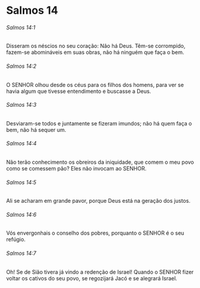 # Salmos 14

###### Salmos 14:1

Disseram os néscios no seu coração: Não há Deus. Têm-se corrompido, fazem-se abomináveis em suas obras, não há ninguém que faça o bem.

###### Salmos 14:2

O SENHOR olhou desde os céus para os filhos dos homens, para ver se havia algum que tivesse entendimento e buscasse a Deus.

###### Salmos 14:3

Desviaram-se todos e juntamente se fizeram imundos; não há quem faça o bem, não há sequer um.

###### Salmos 14:4

Não terão conhecimento os obreiros da iniquidade, que comem o meu povo como se comessem pão? Eles não invocam ao SENHOR.

###### Salmos 14:5

Ali se acharam em grande pavor, porque Deus está na geração dos justos.

###### Salmos 14:6

Vós envergonhais o conselho dos pobres, porquanto o SENHOR é o seu refúgio.

###### Salmos 14:7

Oh! Se de Sião tivera já vindo a redenção de Israel! Quando o SENHOR fizer voltar os cativos do seu povo, se regozijará Jacó e se alegrará Israel.

